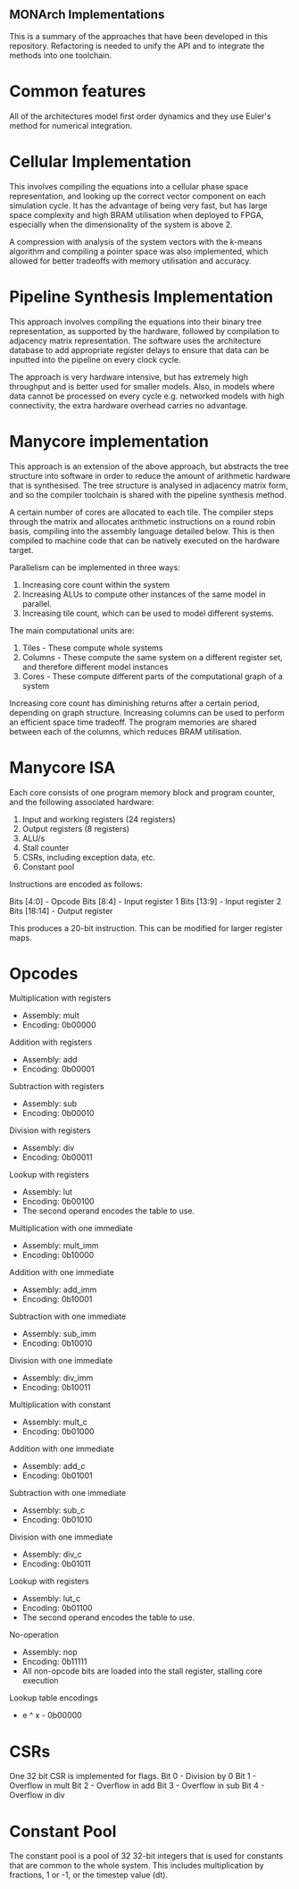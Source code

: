 ## MONArch Implementations

This is a summary of the approaches that have been developed in this repository. Refactoring is needed to unify the API 
and to integrate the methods into one toolchain.

# Common features

All of the architectures model first order dynamics and they use Euler's method for numerical integration.

# Cellular Implementation

This involves compiling the equations into a cellular phase space representation, and looking up the 
correct vector component on each simulation cycle. It has the advantage of being very fast, but has
large space complexity and high BRAM utilisation when deployed to FPGA, especially when the dimensionality
of the system is above 2.

A compression with analysis of the system vectors with the k-means algorithm and compiling a pointer space
was also implemented, which allowed for better tradeoffs with memory utilisation and accuracy.

# Pipeline Synthesis Implementation

This approach involves compiling the equations into their binary tree representation, as supported by 
the hardware, followed by compilation to adjacency matrix representation. The software uses the architecture
database to add appropriate register delays to ensure that data can be inputted into the pipeline on every 
clock cycle.

The approach is very hardware intensive, but has extremely high throughput and is better used for smaller
models. Also, in models where data cannot be processed on every cycle e.g. networked models with
high connectivity, the extra hardware overhead carries no advantage.

# Manycore implementation

This approach is an extension of the above approach, but abstracts the tree structure into software in
order to reduce the amount of arithmetic hardware that is synthesised. The tree structure is analysed in 
adjacency matrix form, and so the compiler toolchain is shared with the pipeline synthesis method. 

A certain number of cores are allocated to each tile. The compiler steps through the matrix and 
allocates arithmetic instructions on a round robin basis, compiling into the assembly language detailed 
below. This is then compiled to machine code that can be natively executed on the hardware target. 

Parallelism can be implemented in three ways:

1. Increasing core count within the system
2. Increasing ALUs to compute other instances of the same model in parallel.
3. Increasing tile count, which can be used to model different systems.

The main computational units are:

1. Tiles - These compute whole systems
2. Columns - These compute the same system on a different register set, and therefore different model instances
3. Cores - These compute different parts of the computational graph of a system

Increasing core count has diminishing returns after a certain period, depending on graph structure. 
Increasing columns can be used to perform an efficient space time tradeoff. The program memories are shared
between each of the columns, which reduces BRAM utilisation.

# Manycore ISA

Each core consists of one program memory block and program counter, and the following associated hardware:

1. Input and working registers (24 registers)
2. Output registers (8 registers)
3. ALU/s
4. Stall counter
5. CSRs, including exception data, etc.
6. Constant pool

Instructions are encoded as follows:

Bits [4:0] - Opcode
Bits [8:4] - Input register 1
Bits [13:9] - Input register 2
Bits [18:14] - Output register

This produces a 20-bit instruction. This can be modified for larger register maps.

# Opcodes

Multiplication with registers
- Assembly: mult
- Encoding: 0b00000

Addition with registers
- Assembly: add
- Encoding: 0b00001

Subtraction with registers
- Assembly: sub
- Encoding: 0b00010

Division with registers
- Assembly: div
- Encoding: 0b00011

Lookup with registers
- Assembly: lut
- Encoding: 0b00100
- The second operand encodes the table to use.

Multiplication with one immediate
- Assembly: mult_imm
- Encoding: 0b10000

Addition with one immediate
- Assembly: add_imm
- Encoding: 0b10001

Subtraction with one immediate
- Assembly: sub_imm
- Encoding: 0b10010

Division with one immediate
- Assembly: div_imm
- Encoding: 0b10011

Multiplication with constant
- Assembly: mult_c
- Encoding: 0b01000

Addition with one immediate
- Assembly: add_c
- Encoding: 0b01001

Subtraction with one immediate
- Assembly: sub_c
- Encoding: 0b01010

Division with one immediate
- Assembly: div_c
- Encoding: 0b01011

Lookup with registers
- Assembly: lut_c
- Encoding: 0b01100
- The second operand encodes the table to use.

No-operation
- Assembly: nop
- Encoding: 0b11111
- All non-opcode bits are loaded into the stall register, stalling core execution

Lookup table encodings
- e ^ x - 0b00000

# CSRs

One 32 bit CSR is implemented for flags.
Bit 0 - Division by 0
Bit 1 - Overflow in mult
Bit 2 - Overflow in add
Bit 3 - Overflow in sub
Bit 4 - Overflow in div

# Constant Pool

The constant pool is a pool of 32 32-bit integers that is used for constants that are common to
the whole system. This includes multiplication by fractions, 1 or -1, or the timestep value (dt).